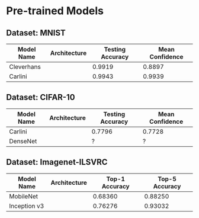 # Pre-trained Models

## Dataset: MNIST

| Model Name | Architecture  | Testing Accuracy |  Mean Confidence |
|------------|---------------|------------------|------------------|
| Cleverhans |               |     0.9919       |  0.8897          |
| Carlini    |               |     0.9943       |  0.9939          |

## Dataset: CIFAR-10

| Model Name | Architecture  | Testing Accuracy |  Mean Confidence |
|------------|---------------|------------------|------------------|
| Carlini    |               |     0.7796       |  0.7728          |
| DenseNet   |               |     ?            |  ?               |


## Dataset: Imagenet-ILSVRC

| Model Name | Architecture  | Top-1 Accuracy   |  Top-5 Accuracy |
|------------|---------------|------------------|-----------------|
| MobileNet  |               |     0.68360      |  0.88250        |
|Inception v3|               |  0.76276         |     0.93032     |


